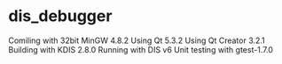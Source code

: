 dis_debugger
============

Comiling with 32bit MinGW 4.8.2
Using Qt 5.3.2
Using Qt Creator 3.2.1
Building with KDIS 2.8.0
Running with DIS v6
Unit testing with gtest-1.7.0
